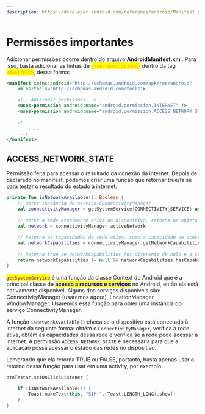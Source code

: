 ```yaml
---
description: https://developer.android.com/reference/android/Manifest.permission
---
```


# Permissões importantes

Adicionar permissões ocorre dentro do arquivo **AndroidManifest.xm**l. Para isso, basta adicionar as linhas de <mark style="color:orange;">`<uses-permissions>`</mark> dentro da tag <mark style="color:orange;">`<manifest>`</mark>, dessa forma:

```xml
<manifest xmlns:android="http://schemas.android.com/apk/res/android"
    xmlns:tools="http://schemas.android.com/tools">

    <!-- Adicionar permissões -->
    <uses-permission android:name="android.permission.INTERNET" />
    <uses-permission android:name="android.permission.ACCESS_NETWORK_STATE" />
    
    <!-- 
        ....
     -->
</manifest>
```

## ACCESS\_NETWORK\_STATE <a href="#access_network_state" id="access_network_state"></a>

Permissão feita para acessar o resultado da conexão da internet. Depois de declarado no manifest, podemos criar uma função que retornar true/false para testar o resultado do estado à internet:

```kotlin
private fun isNetworkAvailable(): Boolean {
    // Obter instância do serviço ConnectivityManager
    val connectivityManager = getSystemService(CONNECTIVITY_SERVICE) as ConnectivityManager
    
    // Obter a rede atualmente ativa no dispositivo, retorna um objeto do tipo Network
    val network = connectivityManager.activeNetwork
    
    // Retorna as capacidades da rede ativa, como a capacidade de acessar a internet
    val networkCapabilities = connectivityManager.getNetworkCapabilities(network)
    
    // Retorna true se networkCapabilities for diferente de nulo e a segunda parte for igual a TRUE (pode ser true ou false)
    return networkCapabilities != null && networkCapabilities.hasCapability(NetworkCapabilities.NET_CAPABILITY_INTERNET)
}
```

<mark style="color:purple;">`getSystemService`</mark> é uma função da classe Context do Android que é a principal classe de <mark style="color:blue;">**acesso a recursos e serviços**</mark> no Android, então ela está nativamente disponível. Alguns dos serviços disponíveis são: ConnectivityManager (usaremos agora), LocationManager, WindowManager. Usaremos essa função para obter uma instância do serviço ConnectivityManager.&#x20;

A função `isNetworkAvailable()` checa se o dispositivo está conectado à internet da seguinte forma: obtém o `ConnectivityManager`, verifica a rede ativa, obtém as capacidades dessa rede e verifica se a rede pode acessar a internet. A permissão `ACCESS_NETWORK_STATE` é necessária para que a aplicação possa acessar o estado das redes no dispositivo.

Lembrando que ela retorna TRUE ou FALSE, portanto, basta apenas usar o retorno dessa função para usar em uma activity, por exemplo:

```kotlin
btnTestar.setOnClickListener {
    
    if (isNetworkAvailable()) {
        Toast.makeText(this, "SIM!", Toast.LENGTH_LONG).show()
    }
}
```
